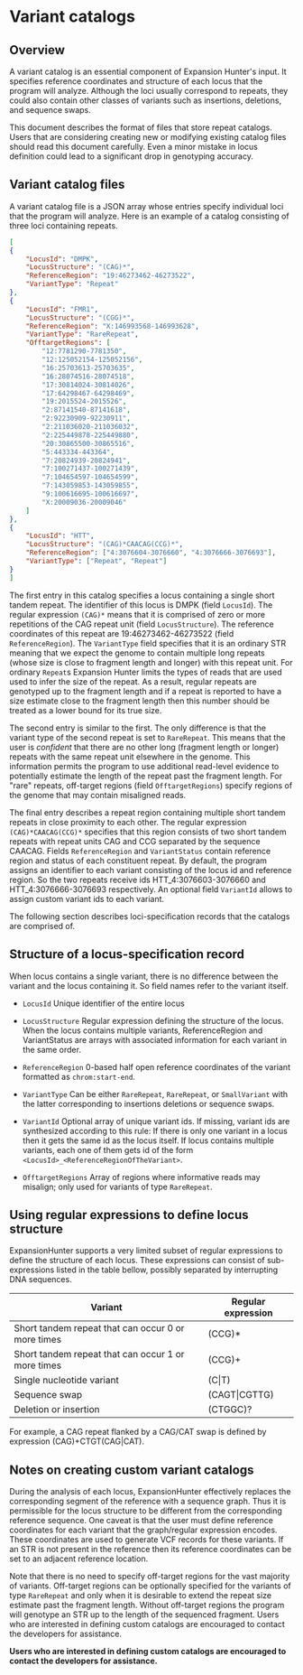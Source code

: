 # Variant catalogs

## Overview

A variant catalog is an essential component of Expansion Hunter's input. It
specifies reference coordinates and structure of each locus that the program
will analyze. Although the loci usually correspond to repeats, they could also
contain other classes of variants such as insertions, deletions, and sequence
swaps.

This document describes the format of files that store repeat catalogs. Users
that are considering creating new or modifying existing catalog files should
read this document carefully. Even a minor mistake in locus definition could
lead to a significant drop in genotyping accuracy.


## Variant catalog files

A variant catalog file is a JSON array whose entries specify individual loci
that the program will analyze. Here is an example of a catalog consisting of
three loci containing repeats.

```json
[
{
    "LocusId": "DMPK",
    "LocusStructure": "(CAG)*",
    "ReferenceRegion": "19:46273462-46273522",
    "VariantType": "Repeat"
},
{
    "LocusId": "FMR1",
    "LocusStructure": "(CGG)*",
    "ReferenceRegion": "X:146993568-146993628",
    "VariantType": "RareRepeat",
    "OfftargetRegions": [
        "12:7781290-7781350",
        "12:125052154-125052156",
        "16:25703613-25703635",
        "16:28074516-28074518",
        "17:30814024-30814026",
        "17:64298467-64298469",
        "19:2015524-2015526",
        "2:87141540-87141618",
        "2:92230909-92230911",
        "2:211036020-211036032",
        "2:225449878-225449880",
        "20:30865500-30865516",
        "5:443334-443364",
        "7:20824939-20824941",
        "7:100271437-100271439",
        "7:104654597-104654599",
        "7:143059853-143059855",
        "9:100616695-100616697",
        "X:20009036-20009046"
    ]
},
{
    "LocusId": "HTT",
    "LocusStructure": "(CAG)*CAACAG(CCG)*",
    "ReferenceRegion": ["4:3076604-3076660", "4:3076666-3076693"],
    "VariantType": ["Repeat", "Repeat"]
}
]
```

The first entry in this catalog specifies a locus containing a single short
tandem repeat. The identifier of this locus is DMPK (field `LocusId`). The
regular expression `(CAG)*` means that it is comprised of zero or more
repetitions of the CAG repeat unit (field `LocusStructure`). The reference
coordinates of this repeat are 19:46273462-46273522 (field  `ReferenceRegion`).
The `VariantType` field specifies that it is an ordinary STR meaning that we
expect the genome to contain multiple long repeats (whose size is close to
fragment length and longer) with this repeat unit. For ordinary `Repeat`s
Expansion Hunter limits the types of reads that are used used to infer the size
of the repeat. As a result, regular repeats are genotyped up to the fragment
length and if a repeat is reported to have a size estimate close to the fragment
length then this number should be treated as a lower bound for its true size.

The second entry is similar to the first. The only difference is that the
variant type of the second repeat is set to `RareRepeat`. This means that the
user is *confident* that there are no other long (fragment length or longer)
repeats with the same repeat unit elsewhere in the genome. This information
permits the program to use additional read-level evidence to potentially
estimate the length of the repeat past the fragment length. For "rare" repeats,
off-target regions (field `OfftargetRegions`) specify regions of the genome that
may contain misaligned reads.

The final entry describes a repeat region containing multiple short tandem
repeats in close proximity to each other. The regular expression
`(CAG)*CAACAG(CCG)*` specifies that this region consists of two short tandem
repeats with repeat units CAG and CCG separated by the sequence CAACAG.
Fields `ReferenceRegion` and `VariantStatus` contain reference region and status
of each constituent repeat. By default, the program assigns an identifier to
each variant consisting of the locus id and reference region. So the two repeats
receive ids HTT_4:3076603-3076660 and HTT_4:3076666-3076693 respectively. An
optional field `VariantId` allows to assign custom variant ids to each
variant.

The following section describes loci-specification records that the catalogs are
comprised of.


## Structure of a locus-specification record

When locus contains a single variant, there is no difference between the
variant and the locus containing it. So field names refer to the variant
itself.

* `LocusId` Unique identifier of the entire locus

* `LocusStructure` Regular expression defining the structure of the locus. When
  the locus contains multiple variants, ReferenceRegion and VariantStatus are
  arrays with associated information for each variant in the same order.

* `ReferenceRegion` 0-based half open reference coordinates of the variant
  formatted as `chrom:start-end`.

* `VariantType` Can be either `RareRepeat`, `RareRepeat`, or `SmallVariant`
  with the latter corresponding to insertions deletions or sequence swaps.

* `VariantId` Optional array of unique variant ids. If missing, variant ids
  are synthesized according to this rule: If there is only one variant in
  a locus then it gets the same id as the locus itself. If locus contains
  multiple variants, each one of them gets id of the form `<LocusId>_<ReferenceRegionOfTheVariant>`.

* `OfftargetRegions` Array of regions where informative reads may misalign;
   only used for variants of type `RareRepeat`.


## Using regular expressions to define locus structure

ExpansionHunter supports a very limited subset of regular expressions to
define the structure of each locus. These expressions can consist of
sub-expressions listed in the table bellow, possibly separated by
interrupting DNA sequences.


| Variant                                            | Regular expression |
|----------------------------------------------------|--------------------|
| Short tandem repeat that can occur 0 or more times | (CCG)*             |
| Short tandem repeat that can occur 1 or more times | (CCG)+             |
| Single nucleotide variant                          | (C\|T)             |
| Sequence swap                                      | (CAGT\|CGTTG)      |
| Deletion or insertion	                             | (CTGGC)\?          |


For example, a CAG repeat flanked by a CAG/CAT swap	is defined by expression
(CAG)+CTGT(CAG|CAT).


## Notes on creating custom variant catalogs

During the analysis of each locus, ExpansionHunter effectively replaces the
corresponding segment of the reference with a sequence graph. Thus it is
permissible for the locus structure to be different from the corresponding
reference sequence. One caveat is that the user must define reference
coordinates for each variant that the graph/regular expression encodes. These
coordinates are used to generate VCF records for these variants. If an STR is
not present in the reference then its reference coordinates can be set to an
adjacent reference location.

Note that there is no need to specify off-target regions for the vast majority of
variants. Off-target regions can be optionally specified for the variants of type
`RareRepeat` and only when it is desirable to extend the repeat size estimate
past the fragment length. Without off-target regions the program will genotype an
STR up to the length of the sequenced fragment. Users who are interested in defining
custom catalogs are encouraged to contact the developers for assistance.

**Users who are interested in defining custom catalogs are encouraged to contact
the developers for assistance.**
